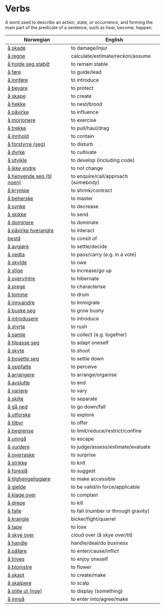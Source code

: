 # Verbs

A word used to describe an action, state, or occurrence, and forming the main part of the predicate of a sentence, such as hear, become, happen.

| Norwegian | English |
| --- | --- |
| [å skade](https://www.ordnett.no/search?language=no&phrase=å%20skade) | to damage/injur |
| [å regne](https://www.ordnett.no/search?language=no&phrase=å%20regne) | calculate/estimate/reckon/assume |
| [å holde seg stabilt](https://www.ordnett.no/search?language=no&phrase=å%20holde%20seg%20stabilt) | to remain stable |
| [å føre](https://www.ordnett.no/search?language=no&phrase=å%20føre) | to guide/lead |
| [å innføre](https://www.ordnett.no/search?language=no&phrase=å%20innføre) | to introduce |
| [å bevare](https://www.ordnett.no/search?language=no&phrase=å%20bevare) | to protect |
| [å skape](https://www.ordnett.no/search?language=no&phrase=å%20skape) | to create |
| [å hekke](https://www.ordnett.no/search?language=no&phrase=å%20hekke) | to nest/brood |
| [å påvirke](https://www.ordnett.no/search?language=no&phrase=å%20påvirke) | to influence |
| [å morjonere](https://www.ordnett.no/search?language=no&phrase=å%20morjonere) | to exercise |
| [å trekke](https://www.ordnett.no/search?language=no&phrase=å%20trekke) | to pull/haul/drag |
| [å innhold](https://www.ordnett.no/search?language=no&phrase=å%20innhold) | to contain |
| [å forstyrre (seg)](https://www.ordnett.no/search?language=no&phrase=å%20forstyrre%20(seg)) | to disturb |
| [å dyrke](https://www.ordnett.no/search?language=no&phrase=å%20dyrke) | to cultivate |
| [å utvikle](https://www.ordnett.no/search?language=no&phrase=å%20utvikle) | to develop (including code) |
| [å ikke endre](https://www.ordnett.no/search?language=no&phrase=å%20ikke%20endre) | to not change |
| [å henvende seg (til noen)](https://www.ordnett.no/search?language=no&phrase=å%20henvende%20seg%20(til%20noen)) | to enquire/call/approach (somebody) |
| [å krympe](https://www.ordnett.no/search?language=no&phrase=å%20krympe) | to shrink/contract |
| [å beherske](https://www.ordnett.no/search?language=no&phrase=å%20beherske) | to master |
| [å synke](https://www.ordnett.no/search?language=no&phrase=å%20synke) | to decrease |
| [å skikke](https://www.ordnett.no/search?language=no&phrase=å%20skikke) | to send |
| [å dominere](https://www.ordnett.no/search?language=no&phrase=å%20dominere) | to dominate |
| [å påvirke hverandre](https://www.ordnett.no/search?language=no&phrase=å%20påvirke%20hverandre) | to interact |
| [bestå](https://www.ordnett.no/search?language=no&phrase=bestå) | to consit of |
| [å avgjøre](https://www.ordnett.no/search?language=no&phrase=å%20avgjøre) | to settle/decide |
| [å vedta](https://www.ordnett.no/search?language=no&phrase=å%20vedta) | to pass/carry (e.g. in a vote) |
| [å skylde](https://www.ordnett.no/search?language=no&phrase=å%20skylde) | to owe |
| [å stige](https://www.ordnett.no/search?language=no&phrase=å%20stige) | to increase/go up |
| [å overvintre](https://www.ordnett.no/search?language=no&phrase=å%20overvintre) | to hibernate |
| [å prege](https://www.ordnett.no/search?language=no&phrase=å%20prege) | to characterise |
| [å tomme](https://www.ordnett.no/search?language=no&phrase=å%20tomme) | to drum |
| [å innvandre](https://www.ordnett.no/search?language=no&phrase=å%20innvandre) | to immigrate |
| [å buske seg](https://www.ordnett.no/search?language=no&phrase=å%20buske%20seg) | to grow bushy |
| [å introdusere](https://www.ordnett.no/search?language=no&phrase=å%20introdusere) | to introduce |
| [å styrte](https://www.ordnett.no/search?language=no&phrase=å%20styrte) | to rush |
| [å samle](https://www.ordnett.no/search?language=no&phrase=å%20samle) | to collect (e.g. together) |
| [å tilpasse seg](https://www.ordnett.no/search?language=no&phrase=å%20tilpasse%20seg) | to adapt oneself |
| [å skyte](https://www.ordnett.no/search?language=no&phrase=å%20skyte) | to shoot |
| [å bosette seg](https://www.ordnett.no/search?language=no&phrase=å%20bosette%20seg) | to settle down |
| [å oppfatte](https://www.ordnett.no/search?language=no&phrase=å%20oppfatte) | to perceive |
| [å arrangere](https://www.ordnett.no/search?language=no&phrase=å%20arrangere) | to arrange/organise |
| [å avslutte](https://www.ordnett.no/search?language=no&phrase=å%20avslutte) | to end |
| [å variere](https://www.ordnett.no/search?language=no&phrase=å%20variere) | to vary |
| [å skille](https://www.ordnett.no/search?language=no&phrase=å%20skille) | to separate |
| [å gå ned](https://www.ordnett.no/search?language=no&phrase=å%20gå%20ned) | to go down/fall |
| [å utforske](https://www.ordnett.no/search?language=no&phrase=å%20utforske) | to explore |
| [å tilbyr](https://www.ordnett.no/search?language=no&phrase=å%20tilbyr) | to offer |
| [å begrense](https://www.ordnett.no/search?language=no&phrase=å%20begrense) | to limit/reduce/restrict/confine |
| [å unngå](https://www.ordnett.no/search?language=no&phrase=å%20unngå) | to escape |
| [å vurdere](https://www.ordnett.no/search?language=no&phrase=å%20vurdere) | to judge/assess/estimate/evaluate |
| [å overraske](https://www.ordnett.no/search?language=no&phrase=å%20overraske) | to surprise |
| [å strikke](https://www.ordnett.no/search?language=no&phrase=å%20strikke) | to knit |
| [å foreslå](https://www.ordnett.no/search?language=no&phrase=å%20foreslå) | to suggest |
| [å tilghengeliggjøre](https://www.ordnett.no/search?language=no&phrase=å%20tilghengeliggjøre) | to make accessible |
| [å gjelde](https://www.ordnett.no/search?language=no&phrase=å%20gjelde) | to be valid/in force/applicable |
| [å klage over](https://www.ordnett.no/search?language=no&phrase=å%20klage%20over) | to complain |
| [å drepe](https://www.ordnett.no/search?language=no&phrase=å%20drepe) | to kill |
| [å falle](https://www.ordnett.no/search?language=no&phrase=å%20falle) | to fall (number or through gravity) |
| [å krangle](https://www.ordnett.no/search?language=no&phrase=å%20krangle) | bicker/fight/quarrel |
| [å tape](https://www.ordnett.no/search?language=no&phrase=å%20tape) | to lose |
| [å skye over](https://www.ordnett.no/search?language=no&phrase=å%20skye%20over) | cloud over (å skye over/til) |
| [å handle](https://www.ordnett.no/search?language=no&phrase=å%20handle) | handle/deal/do business |
| [å påføre](https://www.ordnett.no/search?language=no&phrase=å%20påføre) | to enter/cause/inflict |
| [å trives](https://www.ordnett.no/search?language=no&phrase=å%20trives) | to enjoy oneself |
| [å blomstre](https://www.ordnett.no/search?language=no&phrase=å%20blomstre) | to flower |
| [å skapt](https://www.ordnett.no/search?language=no&phrase=å%20skapt) | to create/make |
| [å skalpere](https://www.ordnett.no/search?language=no&phrase=å%20skalpere) | to scalp |
| [å stille ut (noe)](https://www.ordnett.no/search?language=no&phrase=å%20stille%20ut%20(noe)) | to display (something) |
| [å inngå](https://www.ordnett.no/search?language=no&phrase=å%20inngå) | to enter into/agree/make |

